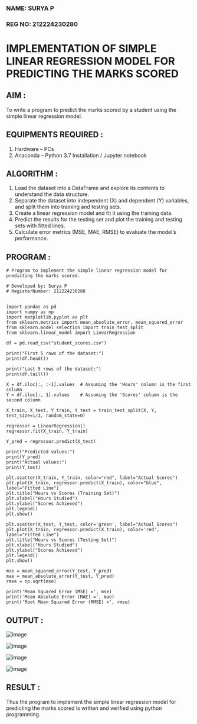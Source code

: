 ### NAME: SURYA P <br>
### REG NO: 212224230280

# IMPLEMENTATION OF SIMPLE LINEAR REGRESSION MODEL FOR PREDICTING THE MARKS SCORED 

## AIM :

To write a program to predict the marks scored by a student using the simple linear regression model.

## EQUIPMENTS REQUIRED :

1. Hardware – PCs
2. Anaconda – Python 3.7 Installation / Jupyter notebook

## ALGORITHM : 

1. Load the dataset into a DataFrame and explore its contents to understand the data structure.
2. Separate the dataset into independent (X) and dependent (Y) variables, and split them into training and testing sets.
3. Create a linear regression model and fit it using the training data.
4. Predict the results for the testing set and plot the training and testing sets with fitted lines.
5. Calculate error metrics (MSE, MAE, RMSE) to evaluate the model’s performance.

## PROGRAM : 
```
# Program to implement the simple linear regression model for predicting the marks scored.

# Developed by: Surya P
# RegisterNumber: 212224230280


import pandas as pd
import numpy as np
import matplotlib.pyplot as plt
from sklearn.metrics import mean_absolute_error, mean_squared_error
from sklearn.model_selection import train_test_split
from sklearn.linear_model import LinearRegression

df = pd.read_csv("student_scores.csv")

print("First 5 rows of the dataset:")
print(df.head())

print("Last 5 rows of the dataset:")
print(df.tail())

X = df.iloc[:, :-1].values  # Assuming the 'Hours' column is the first column
Y = df.iloc[:, 1].values    # Assuming the 'Scores' column is the second column

X_train, X_test, Y_train, Y_test = train_test_split(X, Y, test_size=1/3, random_state=0)

regressor = LinearRegression()
regressor.fit(X_train, Y_train)

Y_pred = regressor.predict(X_test)

print("Predicted values:")
print(Y_pred)
print("Actual values:")
print(Y_test)

plt.scatter(X_train, Y_train, color="red", label="Actual Scores")
plt.plot(X_train, regressor.predict(X_train), color="blue", label="Fitted Line")
plt.title("Hours vs Scores (Training Set)")
plt.xlabel("Hours Studied")
plt.ylabel("Scores Achieved")
plt.legend()
plt.show()

plt.scatter(X_test, Y_test, color='green', label="Actual Scores")
plt.plot(X_train, regressor.predict(X_train), color='red', label="Fitted Line")
plt.title("Hours vs Scores (Testing Set)")
plt.xlabel("Hours Studied")
plt.ylabel("Scores Achieved")
plt.legend()
plt.show()

mse = mean_squared_error(Y_test, Y_pred)
mae = mean_absolute_error(Y_test, Y_pred)
rmse = np.sqrt(mse)

print('Mean Squared Error (MSE) =', mse)
print('Mean Absolute Error (MAE) =', mae)
print('Root Mean Squared Error (RMSE) =', rmse)
```

## OUTPUT : 

![image](https://github.com/user-attachments/assets/616f3cdb-f307-44fe-b08f-954ba7fddea2)

![image](https://github.com/user-attachments/assets/9592205e-d09f-4935-ad22-49dcc70ccd32)

![image](https://github.com/user-attachments/assets/faf751d1-7d73-4ac2-83fe-a2974f76db41)

![image](https://github.com/user-attachments/assets/bb1f41e2-1a5a-480e-b9ab-14a0cd44db28)

## RESULT : 

Thus the program to implement the simple linear regression model for predicting the marks scored is written and verified using python programming.
